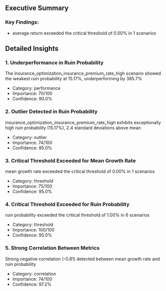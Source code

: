 ## Executive Summary

### Key Findings:

- average return exceeded the critical threshold of 0.00% in 1 scenarios

## Detailed Insights

### 1. Underperformance in Ruin Probability
The insurance_optimization_insurance_premium_rate_high scenario showed the weakest ruin probability at 15.17%, underperforming by 385.7%
- Category: performance
- Importance: 70/100
- Confidence: 90.0%

### 2. Outlier Detected in Ruin Probability
insurance_optimization_insurance_premium_rate_high exhibits exceptionally high ruin probability (15.17%), 2.4 standard deviations above mean
- Category: outlier
- Importance: 74/100
- Confidence: 85.0%

### 3. Critical Threshold Exceeded for Mean Growth Rate
mean growth rate exceeded the critical threshold of 0.00% in 1 scenarios
- Category: threshold
- Importance: 75/100
- Confidence: 95.0%

### 4. Critical Threshold Exceeded for Ruin Probability
ruin probability exceeded the critical threshold of 1.00% in 6 scenarios
- Category: threshold
- Importance: 100/100
- Confidence: 95.0%

### 5. Strong Correlation Between Metrics
Strong negative correlation (-0.81) detected between mean growth rate and ruin probability
- Category: correlation
- Importance: 74/100
- Confidence: 97.2%

